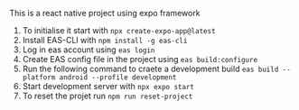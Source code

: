 This is a react native project using expo framework
1. To initialise it start with `npx create-expo-app@latest`
2. Install EAS-CLI with `npm install -g eas-cli`
3. Log in eas account using `eas login`
4. Create EAS config file in the project using `eas build:configure`
5. Run the following command to craete a development build `eas build --platform android --profile development`
6. Start development server with `npx expo start`
7. To reset the projet run `npm run reset-project`